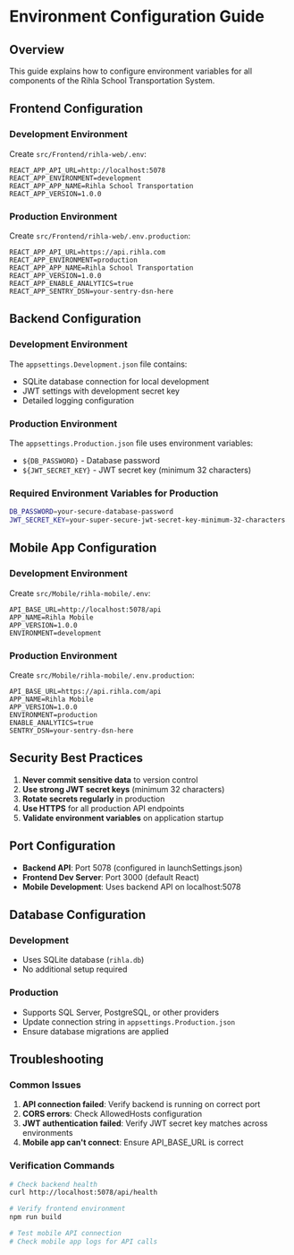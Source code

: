 # Environment Configuration Guide

## Overview
This guide explains how to configure environment variables for all components of the Rihla School Transportation System.

## Frontend Configuration

### Development Environment
Create `src/Frontend/rihla-web/.env`:
```env
REACT_APP_API_URL=http://localhost:5078
REACT_APP_ENVIRONMENT=development
REACT_APP_APP_NAME=Rihla School Transportation
REACT_APP_VERSION=1.0.0
```

### Production Environment
Create `src/Frontend/rihla-web/.env.production`:
```env
REACT_APP_API_URL=https://api.rihla.com
REACT_APP_ENVIRONMENT=production
REACT_APP_APP_NAME=Rihla School Transportation
REACT_APP_VERSION=1.0.0
REACT_APP_ENABLE_ANALYTICS=true
REACT_APP_SENTRY_DSN=your-sentry-dsn-here
```

## Backend Configuration

### Development Environment
The `appsettings.Development.json` file contains:
- SQLite database connection for local development
- JWT settings with development secret key
- Detailed logging configuration

### Production Environment
The `appsettings.Production.json` file uses environment variables:
- `${DB_PASSWORD}` - Database password
- `${JWT_SECRET_KEY}` - JWT secret key (minimum 32 characters)

### Required Environment Variables for Production
```bash
DB_PASSWORD=your-secure-database-password
JWT_SECRET_KEY=your-super-secure-jwt-secret-key-minimum-32-characters
```

## Mobile App Configuration

### Development Environment
Create `src/Mobile/rihla-mobile/.env`:
```env
API_BASE_URL=http://localhost:5078/api
APP_NAME=Rihla Mobile
APP_VERSION=1.0.0
ENVIRONMENT=development
```

### Production Environment
Create `src/Mobile/rihla-mobile/.env.production`:
```env
API_BASE_URL=https://api.rihla.com/api
APP_NAME=Rihla Mobile
APP_VERSION=1.0.0
ENVIRONMENT=production
ENABLE_ANALYTICS=true
SENTRY_DSN=your-sentry-dsn-here
```

## Security Best Practices

1. **Never commit sensitive data** to version control
2. **Use strong JWT secret keys** (minimum 32 characters)
3. **Rotate secrets regularly** in production
4. **Use HTTPS** for all production API endpoints
5. **Validate environment variables** on application startup

## Port Configuration

- **Backend API**: Port 5078 (configured in launchSettings.json)
- **Frontend Dev Server**: Port 3000 (default React)
- **Mobile Development**: Uses backend API on localhost:5078

## Database Configuration

### Development
- Uses SQLite database (`rihla.db`)
- No additional setup required

### Production
- Supports SQL Server, PostgreSQL, or other providers
- Update connection string in `appsettings.Production.json`
- Ensure database migrations are applied

## Troubleshooting

### Common Issues
1. **API connection failed**: Verify backend is running on correct port
2. **CORS errors**: Check AllowedHosts configuration
3. **JWT authentication failed**: Verify JWT secret key matches across environments
4. **Mobile app can't connect**: Ensure API_BASE_URL is correct

### Verification Commands
```bash
# Check backend health
curl http://localhost:5078/api/health

# Verify frontend environment
npm run build

# Test mobile API connection
# Check mobile app logs for API calls
```
